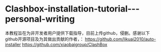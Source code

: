 # Clashbox-installation-tutorial---personal-writing
本教程旨在为非开发者用户提供下载指导，目前上传github，侵删。感谢以下github开源项目及为其做出贡献的作者，： https://github.com/likuai2010/auto-installer https://github.com/xiaobaigroup/ClashBox
